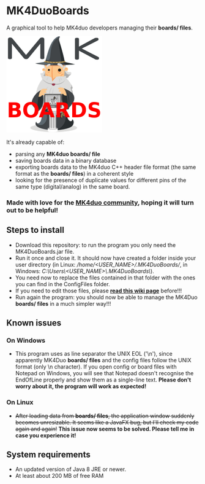 # MK4DuoBoards
A graphical tool to help MK4duo developers managing their **boards/ files**.

<img src="https://raw.githubusercontent.com/iosonopersia/MK4DuoBoards/master/MK4DuoBoards/src/MK4DuoIcon_250x250.png"/>

It's already capable of:
- parsing any **MK4duo boards/ file**
- saving boards data in a binary database
- exporting boards data to the MK4duo C++ header file format (the same format as the **boards/ files**) in a coherent style
- looking for the presence of duplicate values for different pins of the same type (digital/analog) in the same board.

### Made with love for the [MK4duo community](https://github.com/MagoKimbra/MK4duo), hoping it will turn out to be helpful!

## Steps to install
- Download this repository: to run the program you only need the MK4DuoBoards.jar file.
- Run it once and close it. It should now have created a folder inside your user directory (in Linux: _/home/<USER_NAME>/.MK4DuoBoards/_, in Windows: _C:\\Users\\<USER_NAME>\\.MK4DuoBoards\\_).
- You need now to replace the files contained in that folder with the ones you can find in the ConfigFiles folder.
- If you need to edit those files, please **[read this wiki page](https://github.com/iosonopersia/MK4DuoBoards/wiki/Config-files-format)** before!!!
- Run again the program: you should now be able to manage the MK4Duo **boards/ files** in a much simpler way!!!

## Known issues
### On Windows
- This program uses as line separator the UNIX EOL ('\n'), since apparently MK4Duo **boards/ files** and the config files follow the UNIX format (only \n character). If you open config or board files with Notepad on Windows, you will see that Notepad doesn't recognise the EndOfLine properly and show them as a single-line text. **Please don't worry about it, the program will work as expected!**

### On Linux
- ~~After loading data from **boards/ files**, the application window suddenly becomes unresizable. It seems like a JavaFX bug, but I'll check my code again and again!~~ **This issue now seems to be solved. Please tell me in case you experience it!**

## System requirements
- An updated version of Java 8 JRE or newer.
- At least about 200 MB of free RAM
